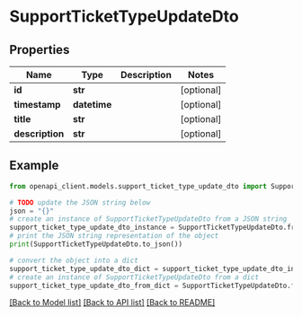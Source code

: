 # SupportTicketTypeUpdateDto


## Properties

Name | Type | Description | Notes
------------ | ------------- | ------------- | -------------
**id** | **str** |  | [optional] 
**timestamp** | **datetime** |  | [optional] 
**title** | **str** |  | [optional] 
**description** | **str** |  | [optional] 

## Example

```python
from openapi_client.models.support_ticket_type_update_dto import SupportTicketTypeUpdateDto

# TODO update the JSON string below
json = "{}"
# create an instance of SupportTicketTypeUpdateDto from a JSON string
support_ticket_type_update_dto_instance = SupportTicketTypeUpdateDto.from_json(json)
# print the JSON string representation of the object
print(SupportTicketTypeUpdateDto.to_json())

# convert the object into a dict
support_ticket_type_update_dto_dict = support_ticket_type_update_dto_instance.to_dict()
# create an instance of SupportTicketTypeUpdateDto from a dict
support_ticket_type_update_dto_from_dict = SupportTicketTypeUpdateDto.from_dict(support_ticket_type_update_dto_dict)
```
[[Back to Model list]](../README.md#documentation-for-models) [[Back to API list]](../README.md#documentation-for-api-endpoints) [[Back to README]](../README.md)


